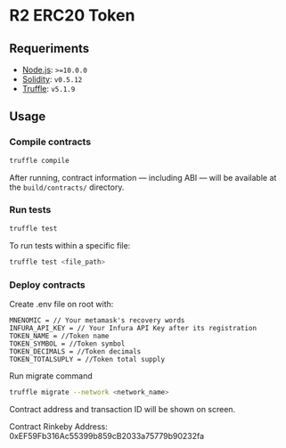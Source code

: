 # R2 ERC20 Token

## Requeriments

- [Node.js](https://nodejs.org/download/release/latest-v10.x/): `>=10.0.0`
- [Solidity](https://solidity.readthedocs.io/en/v0.5.12/): `v0.5.12`
- [Truffle](https://www.trufflesuite.com/truffle): `v5.1.9`

## Usage

### Compile contracts

```sh
truffle compile
```

After running, contract information &mdash; including ABI &mdash; will be available at the `build/contracts/` directory.

### Run tests

```sh
truffle test
```

To run tests within a specific file:

```sh
truffle test <file_path>
```

### Deploy contracts

Create .env file on root with:

```
MNENOMIC = // Your metamask's recovery words
INFURA_API_KEY = // Your Infura API Key after its registration
TOKEN_NAME = //Token name
TOKEN_SYMBOL = //Token symbol
TOKEN_DECIMALS = //Token decimals
TOKEN_TOTALSUPLY = //Token total supply
```
Run migrate command

```sh
truffle migrate --network <network_name>
```

Contract address and transaction ID will be shown on screen.


Contract Rinkeby Address: 0xEF59Fb316Ac55399b859cB2033a75779b90232fa